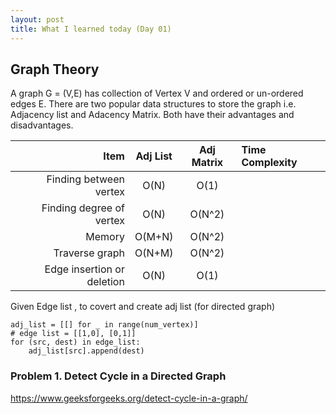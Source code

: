 ```yaml
---
layout: post
title: What I learned today (Day 01)
---
```


## Graph Theory 

A graph G =  (V,E) has collection of Vertex V and ordered or un-ordered edges E. There are two popular data structures to store the graph i.e. Adjacency list and Adacency Matrix. Both have their advantages and disadvantages. 

Item               | Adj List   |  Adj Matrix |  Time Complexity | 
|-----------------:|:----------:|:------------:|:----------------|
Finding between vertex  |O(N) | O(1) | |
Finding degree of vertex | O(N) | O(N^2) | |
Memory  | O(M+N) | O(N^2) ||
Traverse graph | O(N+M) | O(N^2) ||
Edge insertion or deletion | O(N) | O(1) || 

Given Edge list , to covert and create adj list (for directed graph)

```
adj_list = [[] for _ in range(num_vertex)]
# edge list = [[1,0], [0,1]]
for (src, dest) in edge_list:
    adj_list[src].append(dest)

```

### Problem 1. Detect Cycle in a Directed Graph
https://www.geeksforgeeks.org/detect-cycle-in-a-graph/
